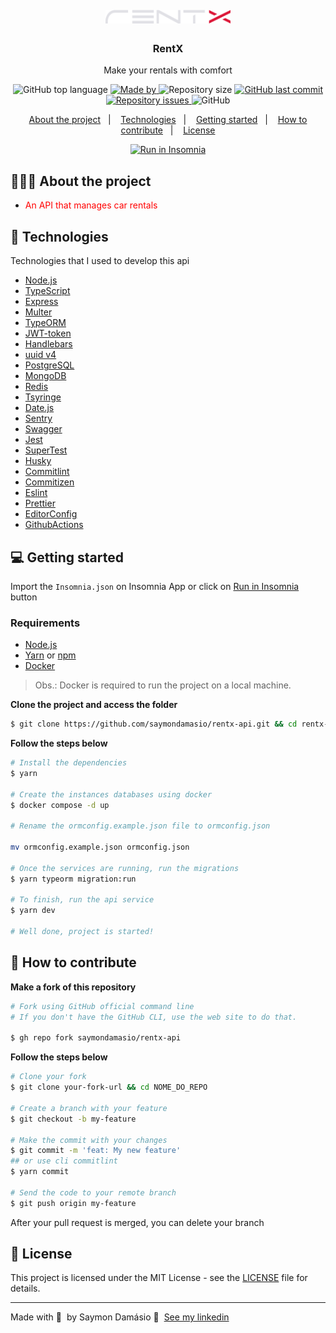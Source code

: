 <h1 align="center">
	<img alt="Logo" src=".github/logo.svg" width="200px" />
</h1>

<h3 align="center">
  RentX
</h3>

<p align="center">Make your rentals with comfort</p>

<p align="center">
  <img alt="GitHub top language" src="https://img.shields.io/github/languages/top/saymondamasio/rentx-api">

  <a href="https://www.linkedin.com/in/saymondamasio/">
    <img alt="Made by" src="https://img.shields.io/badge/made%20by-Saymon%20Damásio-gree">
  </a>
  
  <img alt="Repository size" src="https://img.shields.io/github/repo-size/saymondamasio/rentx-api">
  
  <a href="https://github.com/saymondamasio/rentx-api/commits/master">
    <img alt="GitHub last commit" src="https://img.shields.io/github/last-commit/saymondamasio/rentx-api">
  </a>
  
  <a href="https://github.com/saymondamasio/rentx-api/issues">
    <img alt="Repository issues" src="https://img.shields.io/github/issues/saymondamasio/rentx-api">
  </a>
  
  <img alt="GitHub" src="https://img.shields.io/github/license/saymondamasio/rentx-api">
</p>

<p align="center">
  <a href="#-about-the-project">About the project</a>&nbsp;&nbsp;&nbsp;|&nbsp;&nbsp;&nbsp;
  <a href="#-technologies">Technologies</a>&nbsp;&nbsp;&nbsp;|&nbsp;&nbsp;&nbsp;
  <a href="#-getting-started">Getting started</a>&nbsp;&nbsp;&nbsp;|&nbsp;&nbsp;&nbsp;
  <a href="#-how-to-contribute">How to contribute</a>&nbsp;&nbsp;&nbsp;|&nbsp;&nbsp;&nbsp;
  <a href="#-license">License</a>
</p>

<p id="insomniaButton" align="center">
  <a href="" target="_blank"><img src="https://insomnia.rest/images/run.svg" alt="Run in Insomnia"></a>
</p>

## 👨🏻‍💻 About the project

- <p style="color: red;">An API that manages car rentals</p>

<!-- To see the **web client**, click here: [PROJECT_NAME Web](https://github/saymondamasio/rentx-web)</br>
To see the **mobile client**, click here: [PROJECT_NAME Mobile](https://github/saymondamasio/rentx-mobile) -->

## 🚀 Technologies

Technologies that I used to develop this api

- [Node.js](https://nodejs.org/en/)
- [TypeScript](https://www.typescriptlang.org/)
- [Express](https://expressjs.com/pt-br/)
- [Multer](https://github.com/expressjs/multer)
- [TypeORM](https://typeorm.io/#/)
- [JWT-token](https://jwt.io/)
- [Handlebars](https://handlebarsjs.com/)
- [uuid v4](https://github.com/thenativeweb/uuidv4/)
- [PostgreSQL](https://www.postgresql.org/)
- [MongoDB](https://www.mongodb.com/)
- [Redis](https://redis.io/)
- [Tsyringe](https://github.com/microsoft/tsyringe/)
- [Date.js](https://day.js.org/)
- [Sentry](https://sentry.io/)
- [Swagger](https://swagger.io/)
- [Jest](https://jestjs.io/)
- [SuperTest](https://github.com/visionmedia/supertest)
- [Husky](https://github.com/typicode/husky)
- [Commitlint](https://github.com/conventional-changelog/commitlint)
- [Commitizen](https://github.com/commitizen/cz-cli)
- [Eslint](https://eslint.org/)
- [Prettier](https://prettier.io/)
- [EditorConfig](https://editorconfig.org/)
- [GithubActions](https://github.com/features/actions/)

## 💻 Getting started

Import the `Insomnia.json` on Insomnia App or click on [Run in Insomnia](#insomniaButton) button

### Requirements

- [Node.js](https://nodejs.org/en/)
- [Yarn](https://classic.yarnpkg.com/) or [npm](https://www.npmjs.com/)
- [Docker](https://www.docker.com//)

> Obs.: Docker is required to run the project on a local machine.

**Clone the project and access the folder**

```bash
$ git clone https://github.com/saymondamasio/rentx-api.git && cd rentx-api
```

**Follow the steps below**

```bash
# Install the dependencies
$ yarn

# Create the instances databases using docker
$ docker compose -d up

# Rename the ormconfig.example.json file to ormconfig.json

mv ormconfig.example.json ormconfig.json

# Once the services are running, run the migrations
$ yarn typeorm migration:run

# To finish, run the api service
$ yarn dev

# Well done, project is started!
```

## 🤔 How to contribute

**Make a fork of this repository**

```bash
# Fork using GitHub official command line
# If you don't have the GitHub CLI, use the web site to do that.

$ gh repo fork saymondamasio/rentx-api
```

**Follow the steps below**

```bash
# Clone your fork
$ git clone your-fork-url && cd NOME_DO_REPO

# Create a branch with your feature
$ git checkout -b my-feature

# Make the commit with your changes
$ git commit -m 'feat: My new feature'
## or use cli commitlint
$ yarn commit

# Send the code to your remote branch
$ git push origin my-feature
```

After your pull request is merged, you can delete your branch

## 📝 License

This project is licensed under the MIT License - see the [LICENSE](LICENSE) file for details.

---

Made with 💜 &nbsp;by Saymon Damásio 👋 &nbsp;[See my linkedin](https://www.linkedin.com/in/saymondamasio/)
